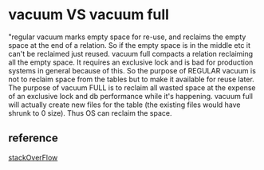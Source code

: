 # vacuum VS vacuum full

"regular vacuum marks empty space for re-use, and reclaims the empty space at the end of a relation. So if the empty space is in the middle etc it can't be reclaimed just reused.
vacuum full compacts a relation reclaiming all the empty space. It requires an exclusive lock and is bad for production systems in general because of this.
So the purpose of REGULAR vacuum is not to reclaim space from the tables but to make it available for reuse later. The purpose of vacuum FULL is to reclaim all wasted space at the expense of an exclusive lock and db performance while it's happening.
vacuum full will actually create new files for the table (the existing files would have shrunk to 0 size). Thus OS can reclaim the space.

## reference

[stackOverFlow](https://dba.stackexchange.com/questions/56374/vacuum-freeze-vs-vacuum-full)